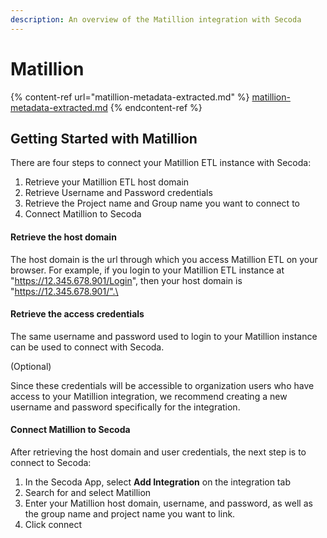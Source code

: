 ```yaml
---
description: An overview of the Matillion integration with Secoda
---
```


# Matillion

{% content-ref url="matillion-metadata-extracted.md" %}
[matillion-metadata-extracted.md](matillion-metadata-extracted.md)
{% endcontent-ref %}

## Getting Started with Matillion

There are four steps to connect your Matillion ETL instance with Secoda:

1. Retrieve your Matillion ETL host domain
2. Retrieve Username and Password credentials
3. Retrieve the Project name and Group name you want to connect to
4. Connect Matillion to Secoda

#### Retrieve the host domain

The host domain is the url through which you access Matillion ETL on your browser. For example, if you login to your Matillion ETL instance at "https://12.345.678.901/Login", then your host domain is "https://12.345.678.901/".\


#### Retrieve the access credentials

The same username and password used to login to your Matillion instance can be used to connect with Secoda.

(Optional)&#x20;

Since these credentials will be accessible to organization users who have access to your Matillion integration, we recommend creating a new username and password specifically for the integration.

#### Connect Matillion to Secoda

After retrieving the host domain and user credentials, the next step is to connect to Secoda:

1. In the Secoda App, select **Add Integration** on the integration tab
2. Search for and select Matillion
3. Enter your Matillion host domain, username, and password, as well as the group name and project name you want to link.
4. Click connect
